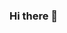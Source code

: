 ### Hi there 👋

<!--
**kkeebaugh/kkeebaugh** is a ✨ _special_ ✨ repository because its `README.md` (this file) appears on your GitHub profile.

Here are some ideas to get you started:

- 🔭 I’m currently working on my masters in Business Analytics and work as an IT analyst for a bank. 
- 🌱 I’m currently learning how to code and how to be a scrum master. 
- 👯 I want to learn other coding besides R and how to use Github
- ✈️ I like to travel and live at the beach during the summer. I went to 5 countries for 2 weeks when I graduated college.
- 😄 Pronouns: she/her
- ⚡ Fun fact: i have a 5yo husky that only weighs 30 pounds. 
-->
